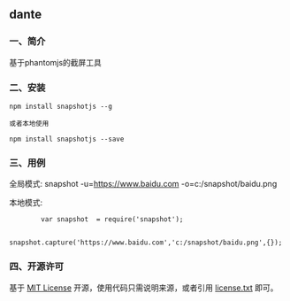 ## dante

### 一、简介

基于phantomjs的截屏工具


### 二、安装

    npm install snapshotjs --g

    或者本地使用

    npm install snapshotjs --save    
     
### 三、用例
	
   全局模式:
            snapshot -u=https://www.baidu.com -o=c:/snapshot/baidu.png

   本地模式:

            var snapshot  = require('snapshot');

            snapshot.capture('https://www.baidu.com','c:/snapshot/baidu.png',{});    
    
### 四、开源许可
基于 [MIT License](http://zh.wikipedia.org/wiki/MIT_License) 开源，使用代码只需说明来源，或者引用 [license.txt](https://github.com/sofish/typo.css/blob/master/license.txt) 即可。